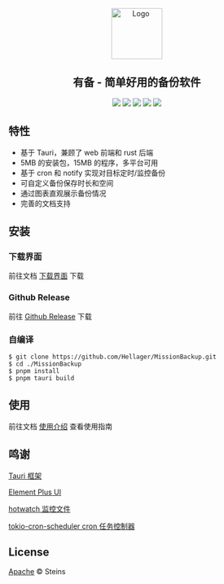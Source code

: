 <p align="center"><img src="https://github.com/Hellager/MissionBackup/blob/main/docs/.vitepress/icon.svg" alt="Logo" width="100"/></p>

<h2 align="center">有备 - 简单好用的备份软件</h2>

<p align="center">
<a href=""><img src="https://img.shields.io/github/license/hellager/MissionBackup"></a>
<a href="https://youbei.hellagur.com/"><img src="https://img.shields.io/badge/docs-passing-brightgreen"></a>
<a href=""><img src="https://img.shields.io/github/workflow/status/Hellager/MissionBackup/Release"></a>
<a href="https://github.com/Hellager/MissionBackup/releases"><img src="https://img.shields.io/github/v/release/Hellager/MissionBackup"></a>
<a href=""><img src="https://img.shields.io/github/downloads/hellager/MissionBackup/total"></a>
</p>

## 特性

- 基于 Tauri，兼顾了 web 前端和 rust 后端
- 5MB 的安装包，15MB 的程序，多平台可用
- 基于 cron 和 notify 实现对目标定时/监控备份
- 可自定义备份保存时长和空间
- 通过图表直观展示备份情况
- 完善的文档支持

## 安装

### 下载界面

前往文档 [下载界面](https://youbei.hellagur.com/general/download.html) 下载

### Github Release

前往 [Github Release](https://github.com/Hellager/MissionBackup/releases) 下载

### 自编译

```shell
$ git clone https://github.com/Hellager/MissionBackup.git
$ cd ./MissionBackup
$ pnpm install
$ pnpm tauri build
```

## 使用

前往文档 [使用介绍](https://youbei.hellagur.com/general/usage.html) 查看使用指南

## 鸣谢

[Tauri 框架](https://github.com/tauri-apps/tauri)

[Element Plus UI](https://github.com/element-plus/element-plus)

[hotwatch 监控文件](https://github.com/francesca64/hotwatch)

[tokio-cron-scheduler cron 任务控制器](https://github.com/mvniekerk/tokio-cron-scheduler)

## License

[Apache](https://github.com/Hellager/youbei_template/blob/main/LICENSE) © Steins

